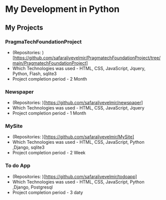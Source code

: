 # My Development in Python

## My Projects

### PragmaTechFoundationProject

- (Repositories: )[https://github.com/safaraliyevelmir/PragmatechFoundationProject/tree/main/PragmatechFoundationProject]
- Which Technologies was used - HTML, CSS, JavaScript, Jquery, Python, Flash, sqlite3
- Project completion period - 2 Month

### Newspaper

- (Repositories: )[https://github.com/safaraliyevelmir/newspaper]
- Which Technologies was used - HTML, CSS, JavaScript, Jquery
- Project completion period - 1 Month

### MySite

- (Repositories: )[https://github.com/safaraliyevelmir/MySite]
- Which Technologies was used - HTML, CSS, JavaScript, Python ,Django, sqlite3
- Project completion period - 2 Week


### To do App

- (Repositories: )[https://github.com/safaraliyevelmir/todoapp]
- Which Technologies was used - HTML, CSS, JavaScript, Python ,Django, Postgresql
- Project completion period - 3 daty

